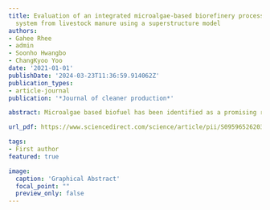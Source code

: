 ```yaml
---
title: Evaluation of an integrated microalgae-based biorefinery process and energy-recovery
  system from livestock manure using a superstructure model
authors:
- Gahee Rhee
- admin
- Soonho Hwangbo
- ChangKyoo Yoo
date: '2021-01-01'
publishDate: '2024-03-23T11:36:59.914062Z'
publication_types:
- article-journal
publication: '*Journal of cleaner production*'

abstract: Microalgae based biofuel has been identified as a promising renewable energy source, which is capable to address the climate change with the replacement of non-renewable energy source that leads to serious environmental impact. Therein, a biorefinery integrated with resource-recovery process which targeting biofuel productivity was designed along with a comparative case study to evaluate system performance considering both environmental and economic aspects. Such integrated system comprised of four objectives:1) technological pathway optimization to maximize net operating margin (NOM), 2) resource recovery to recycle bioresidue produced from biorefinery, 3) utilization of external biowaste (e.g., livestock manure) to increase efficiency of the energy-recovery process, and 4) an overall evaluation on greenhouse-gas (GHG) emissions. The proposed model was applied to a case study in Incheon, South Korea, where has massive microalgae cultivation area. The base case has compared two main upgrading options including conventional transesterification and the emerging technology of hydrothermal liquefaction (HTL). As per result, HTL has better performance of NOM and GHG emissions with the value of 8982 US$ and 15,567 kg CO2-eqv, respectively while comparing to transesterification. Ultimately, the subcase that involve with energy-recovery by the utilization of bioresidue and livestock manure (HBOW) has shown great improvement which NOM is increased by 20% while the GHG emissions are reduced by 96%. In short, HTL is economically and environmentally feasible for the biofuel upgrade from microalgae. A sensitivity analysis has been carried out which suggesting HBOW would yield the highest NOM of 14,171 US$ with 40% increase of microalgae amount from the origin, and the NOM would have definite increase with the extra input of livestock manure.

url_pdf: https://www.sciencedirect.com/science/article/pii/S0959652620353701

tags:
- First author
featured: true

image:
  caption: 'Graphical Abstract'
  focal_point: ""
  preview_only: false
---
```

